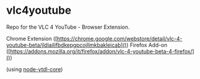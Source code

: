 # vlc4youtube
Repo for the VLC 4 YouTube - Browser Extension.

Chrome Extension ([https://chrome.google.com/webstore/detail/vlc-4-youtube-beta/jldiailifbdkepgpcojllmkbakleicab]())
Firefox Add-on ([https://addons.mozilla.org/it/firefox/addon/vlc-4-youtube-beta-4-firefox/]())

(using [node-ytdl-core](https://github.com/fent/node-ytdl-core))
